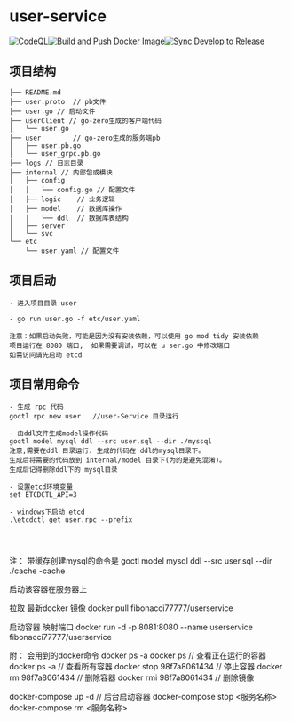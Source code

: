 # user-service 
[![CodeQL](https://github.com/Kp-kj/user-Service/actions/workflows/github-code-scanning/codeql/badge.svg)](https://github.com/Kp-kj/user-Service/actions/workflows/github-code-scanning/codeql)[![Build and Push Docker Image](https://github.com/Kp-kj/user-Service/actions/workflows/go.yml/badge.svg)](https://github.com/Kp-kj/user-Service/actions/workflows/go.yml)[![Sync Develop to Release](https://github.com/Kp-kj/user-Service/actions/workflows/daily-to-release-sync.yml/badge.svg)](https://github.com/Kp-kj/user-Service/actions/workflows/daily-to-release-sync.yml)

## 项目结构
```
├── README.md
├── user.proto  // pb文件
├── user.go // 启动文件
├── userClient // go-zero生成的客户端代码
│   └── user.go
├── user        // go-zero生成的服务端pb
│   ├── user.pb.go
│   └── user_grpc.pb.go 
├── logs // 日志目录
├── internal // 内部包或模块
│   ├── config
│   │   └── config.go // 配置文件
│   ├── logic    // 业务逻辑
│   ├── model    // 数据库操作
│   │   └── ddl  // 数据库表结构
│   ├── server
│   └── svc      
└── etc
    └── user.yaml // 配置文件
```

## 项目启动
```
- 进入项目目录 user 

- go run user.go -f etc/user.yaml

注意：如果启动失败，可能是因为没有安装依赖，可以使用 go mod tidy 安装依赖
项目运行在 8080 端口,  如果需要调试，可以在 u ser.go 中修改端口
如需访问请先启动 etcd

```


## 项目常用命令
```
- 生成 rpc 代码
goctl rpc new user   //user-Service 目录运行

- 由ddl文件生成model操作代码
goctl model mysql ddl --src user.sql --dir ./myssql
注意,需要在ddl 目录运行. 生成的代码在 ddl的mysql目录下。
生成后将需要的代码放到 internal/model 目录下(为的是避免混淆)。
生成后记得删除ddl下的 mysql目录

- 设置etcd环境变量
set ETCDCTL_API=3

- windows下启动 etcd
.\etcdctl get user.rpc --prefix




```
注： 带缓存创建mysql的命令是 
goctl model mysql ddl --src user.sql --dir ./cache -cache


启动该容器在服务器上 

拉取 最新docker 镜像
docker pull fibonacci77777/userservice

启动容器 映射端口
docker run -d -p 8081:8080 --name userservice fibonacci77777/userservice


附： 会用到的docker命令
docker ps -a
docker ps  // 查看正在运行的容器
docker ps -a   // 查看所有容器
docker stop 98f7a8061434 // 停止容器
docker rm 98f7a8061434  // 删除容器
docker rmi 98f7a8061434  // 删除镜像


docker-compose up -d  // 后台启动容器
docker-compose stop <服务名称>
docker-compose rm <服务名称>
